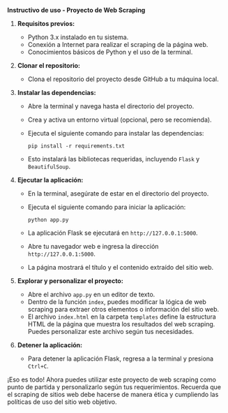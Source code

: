 
**Instructivo de uso - Proyecto de Web Scraping**

1. **Requisitos previos:**
   - Python 3.x instalado en tu sistema.
   - Conexión a Internet para realizar el scraping de la página web.
   - Conocimientos básicos de Python y el uso de la terminal.

2. **Clonar el repositorio:**
   - Clona el repositorio del proyecto desde GitHub a tu máquina local.

3. **Instalar las dependencias:**
   - Abre la terminal y navega hasta el directorio del proyecto.
   - Crea y activa un entorno virtual (opcional, pero se recomienda).
   - Ejecuta el siguiente comando para instalar las dependencias:

     ```
     pip install -r requirements.txt
     ```

   - Esto instalará las bibliotecas requeridas, incluyendo `Flask` y `BeautifulSoup`.

4. **Ejecutar la aplicación:**
   - En la terminal, asegúrate de estar en el directorio del proyecto.
   - Ejecuta el siguiente comando para iniciar la aplicación:

     ```
     python app.py
     ```

   - La aplicación Flask se ejecutará en `http://127.0.0.1:5000`.
   - Abre tu navegador web e ingresa la dirección `http://127.0.0.1:5000`.
   - La página mostrará el título y el contenido extraído del sitio web.

5. **Explorar y personalizar el proyecto:**
   - Abre el archivo `app.py` en un editor de texto.
   - Dentro de la función `index`, puedes modificar la lógica de web scraping para extraer otros elementos o información del sitio web.
   - El archivo `index.html` en la carpeta `templates` define la estructura HTML de la página que muestra los resultados del web scraping. Puedes personalizar este archivo según tus necesidades.

6. **Detener la aplicación:**
   - Para detener la aplicación Flask, regresa a la terminal y presiona `Ctrl+C`.

¡Eso es todo! Ahora puedes utilizar este proyecto de web scraping como punto de partida y personalizarlo según tus requerimientos. Recuerda que el scraping de sitios web debe hacerse de manera ética y cumpliendo las políticas de uso del sitio web objetivo.
